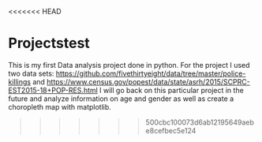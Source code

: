 <<<<<<< HEAD
# Projectstest
This is my first Data analysis project done in python.
For the project I used two data sets: https://github.com/fivethirtyeight/data/tree/master/police-killings and https://www.census.gov/popest/data/state/asrh/2015/SCPRC-EST2015-18+POP-RES.html
I will go back on this particular project in the future and analyze information on age and gender as well as create a choropleth map with matplotlib.

>>>>>>> 500cbc100073d6ab12195649aebe8cefbec5e124
